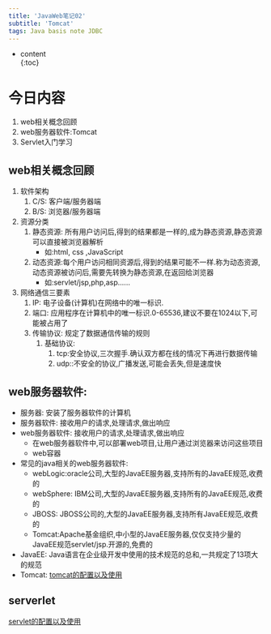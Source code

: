 ```yaml
---  
title: 'JavaWeb笔记02'  
subtitle: 'Tomcat'  
tags: Java basis note JDBC
---  
```

  
  
* content  
{:toc}  
  
  
  
  


# 今日内容
1. web相关概念回顾
2. web服务器软件:Tomcat
3. Servlet入门学习

## web相关概念回顾
1. 软件架构
    1. C/S: 客户端/服务器端
    2. B/S: 浏览器/服务器端
2. 资源分类
    1. 静态资源: 所有用户访问后,得到的结果都是一样的,成为静态资源,静态资源可以直接被浏览器解析
        - 如:html, css ,JavaScript
    2. 动态资源:每个用户访问相同资源后,得到的结果可能不一样.称为动态资源,动态资源被访问后,需要先转换为静态资源,在返回给浏览器
        - 如:servlet/jsp,php,asp......
3. 网络通信三要素
    1. IP: 电子设备(计算机)在网络中的唯一标识.
    2. 端口: 应用程序在计算机中的唯一标识.0-65536,建议不要在1024以下,可能被占用了
    3. 传输协议: 规定了数据通信传输的规则
        1. 基础协议:
            1. tcp:安全协议,三次握手.确认双方都在线的情况下再进行数据传输
            2. udp::不安全的协议,广播发送,可能会丢失,但是速度快
            
## web服务器软件:
- 服务器: 安装了服务器软件的计算机
- 服务器软件: 接收用户的请求,处理请求,做出响应
- web服务器软件: 接收用户的请求,处理请求,做出响应
    - 在web服务器软件中,可以部署web项目,让用户通过浏览器来访问这些项目
    - web容器
- 常见的java相关的web服务器软件:
    - webLogic:oracle公司,大型的JavaEE服务器,支持所有的JavaEE规范,收费的
    - webSphere: IBM公司,大型的JavaEE服务器,支持所有的JavaEE规范,收费的
    - JBOSS: JBOSS公司的,大型的JavaEE服务器,支持所有JavaEE规范,收费的
    - Tomcat:Apache基金组织,中小型的JavaEE服务器,仅仅支持少量的JavaEE规范servlet/jsp.开源的,免费的
- JavaEE: Java语言在企业级开发中使用的技术规范的总和,一共规定了13项大的规范
- Tomcat: [tomcat的配置以及使用](https://victorfengming.gitee.io/victorfengming_old/2019/10/21/tomcat/)

    
## serverlet 
 [servlet的配置以及使用](https://victorfengming.gitee.io/victorfengming_old/2019/10/22/servlet/)        
                